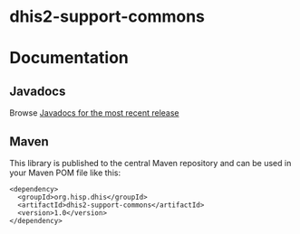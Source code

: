 # dhis2-support-commons

# Documentation

## Javadocs

Browse <a href="http://dhis2.github.io/dhis2-support-commons/releases/1.0/apidocs/index.html">Javadocs for the most recent release</a>

## Maven

This library is published to the central Maven repository and can be used in your Maven POM file like this:

```
<dependency>
  <groupId>org.hisp.dhis</groupId>
  <artifactId>dhis2-support-commons</artifactId>
  <version>1.0</version>
</dependency>
```

